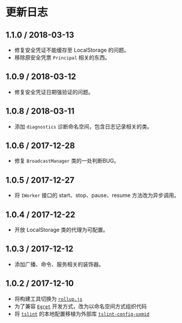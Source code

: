 # 更新日志

## 1.1.0 / 2018-03-13

- 修复安全凭证不能缓存至 LocalStorage 的问题。
- 移除原安全凭票 `Principal` 相关的东西。

## 1.0.9 / 2018-03-12

- 修复安全凭证日期强验证的问题。

## 1.0.8 / 2018-03-11

- 添加 `diagnostics` 诊断命名空间，包含日志记录相关的类。

## 1.0.6 / 2017-12-28

- 修复 `BroadcastManager` 类的一处判断BUG。

## 1.0.5 / 2017-12-27

- 将 `IWorker` 接口的 start、stop、pause、resume 方法改为异步调用。

## 1.0.4 / 2017-12-22

- 开放 LocalStorage 类的代理为可配置。

## 1.0.3 / 2017-12-12

- 添加广播、命令、服务相关的装饰器。

## 1.0.2 / 2017-12-10

- 将构建工具切换为 [`rollup.js`](https://rollupjs.org/zh)
- 为了兼容 [`Egret`](http://developer.egret.com/cn/) 开发方式，改为以命名空间方式组织代码
- 将 [`tslint`](https://palantir.github.io/tslint/) 的本地配置移植为外部库 [`tslint-config-uxmid`](https://www.npmjs.com/package/tslint-config-uxmid)